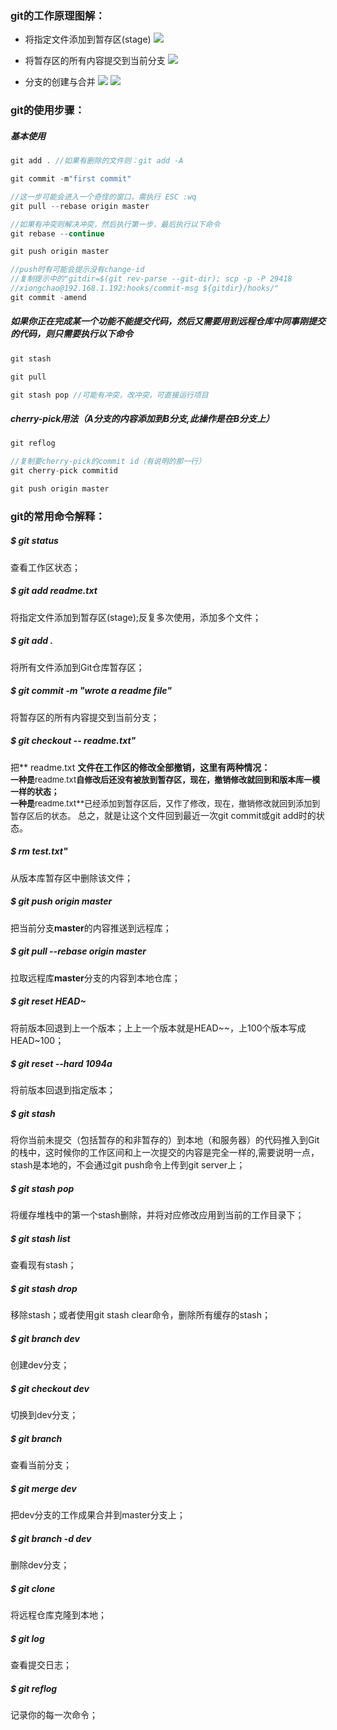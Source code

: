 ### git的工作原理图解：
+ 将指定文件添加到暂存区(stage)
![](https://www.cwsoy.com/essay/201808030937_27.png)


+ 将暂存区的所有内容提交到当前分支
![](https://www.cwsoy.com/essay/201808030941_860.png)

<!--more-->

+ 分支的创建与合并
![](https://www.cwsoy.com/essay/201808031105_462.png)
![](https://www.cwsoy.com/essay/201808031106_416.png)


### git的使用步骤：

##### 基本使用
``` js
git add . //如果有删除的文件则：git add -A

git commit -m"first commit"

//这一步可能会进入一个奇怪的窗口，需执行 ESC :wq
git pull --rebase origin master

//如果有冲突则解决冲突，然后执行第一步，最后执行以下命令
git rebase --continue

git push origin master

//push时有可能会提示没有change-id
//复制提示中的"gitdir=$(git rev-parse --git-dir); scp -p -P 29418 
//xiongchao@192.168.1.192:hooks/commit-msg ${gitdir}/hooks/"
git commit -amend
```

##### 如果你正在完成某一个功能不能提交代码，然后又需要用到远程仓库中同事刚提交的代码，则只需要执行以下命令
``` js
git stash

git pull

git stash pop //可能有冲突，改冲突，可直接运行项目
```

#####  cherry-pick用法（A分支的内容添加到B分支,此操作是在B分支上）
``` js
git reflog

//复制要cherry-pick的commit id（有说明的那一行）
git cherry-pick commitid

git push origin master
```

### git的常用命令解释：

##### $ git status
查看工作区状态；

##### $ git add readme.txt 
将指定文件添加到暂存区(stage);反复多次使用，添加多个文件；

##### $ git add . 
将所有文件添加到Git仓库暂存区；

##### $ git commit -m "wrote a readme file" 
将暂存区的所有内容提交到当前分支；

##### $ git checkout -- readme.txt" 
把** readme.txt **文件在工作区的修改全部撤销，这里有两种情况：<br/><!--
--><font size=2>一种是**readme.txt**自修改后还没有被放到暂存区，现在，撤销修改就回到和版本库一模一样的状态；</font><br/><!--
--><font size=2>一种是**readme.txt**已经添加到暂存区后，又作了修改，现在，撤销修改就回到添加到暂存区后的状态。</font>
总之，就是让这个文件回到最近一次git commit或git add时的状态。

##### $ rm test.txt" 
从版本库暂存区中删除该文件；

##### $ git push origin master 
把当前分支**master**的内容推送到远程库；

##### $ git pull --rebase origin master 
拉取远程库**master**分支的内容到本地仓库；

##### $ git reset HEAD~ 
将前版本回退到上一个版本；上上一个版本就是HEAD~~，上100个版本写成HEAD~100；

##### $ git reset --hard 1094a 
将前版本回退到指定版本；

##### $ git stash 
将你当前未提交（包括暂存的和非暂存的）到本地（和服务器）的代码推入到Git的栈中，这时候你的工作区间和上一次提交的内容是完全一样的,需要说明一点，stash是本地的，不会通过git push命令上传到git server上；

##### $ git stash pop
将缓存堆栈中的第一个stash删除，并将对应修改应用到当前的工作目录下；

##### $ git stash list
查看现有stash；

##### $ git stash drop
移除stash；或者使用git stash clear命令，删除所有缓存的stash；

##### $ git branch dev
创建dev分支；

##### $ git checkout dev
切换到dev分支；

##### $ git branch
查看当前分支；

##### $ git merge dev
把dev分支的工作成果合并到master分支上；

##### $ git branch -d dev
删除dev分支；

##### $ git clone
将远程仓库克隆到本地；

##### $ git log
查看提交日志；

##### $ git reflog
记录你的每一次命令；

